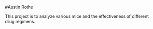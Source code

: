 #Austin Rothe

This project is to analyze various mice and the effectiveness of different drug regimens.
